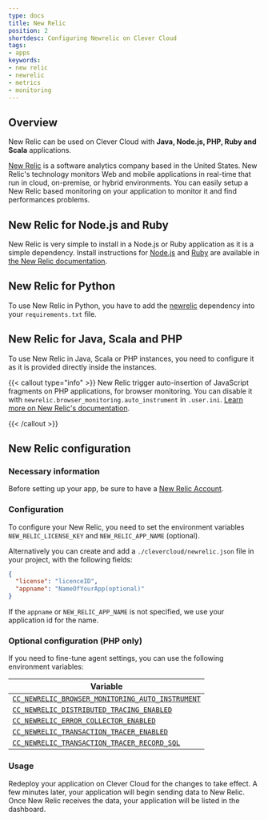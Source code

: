 ```yaml
---
type: docs
title: New Relic
position: 2
shortdesc: Configuring Newrelic on Clever Cloud
tags:
- apps
keywords:
- new relic
- newrelic
- metrics
- monitoring
---
```


## Overview

New Relic can be used on Clever Cloud with **Java, Node.js, PHP, Ruby and Scala** applications.

[New Relic](https://www.newrelic.com/) is a software analytics company based in the United States.
New Relic's technology monitors Web and mobile applications in real-time that run in cloud, on-premise, or hybrid environments. You can easily setup a New Relic based monitoring on your application to monitor it and find performances problems.

## New Relic for Node.js and Ruby

New Relic is very simple to install in a Node.js or Ruby application as it is a simple dependency.
Install instructions for [Node.js](https://docs.newrelic.com/docs/apm/agents/nodejs-agent/installation-configuration/install-nodejs-agent/) and [Ruby](https://docs.newrelic.com/docs/apm/agents/ruby-agent/installation/install-new-relic-ruby-agent/) are available in [the New Relic documentation](https://docs.newrelic.com/).

## New Relic for Python

To use New Relic in Python, you have to add the [newrelic](https://pypi.python.org/pypi/newrelic) dependency into your `requirements.txt` file.

## New Relic for Java, Scala and PHP

To use New Relic in Java, Scala or PHP instances, you need to configure it as it is provided directly inside the instances.

{{< callout type="info" >}}
New Relic trigger auto-insertion of JavaScript fragments  on PHP applications, for browser monitoring. You can disable it with `newrelic.browser_monitoring.auto_instrument` in `.user.ini`.
[Learn more on New Relic's documentation](https://docs.newrelic.com/docs/apm/agents/php-agent/configuration/php-agent-configuration/#inivar-autorum).

{{< /callout >}}

## New Relic configuration

### Necessary information

Before setting up your app, be sure to have a [New Relic Account](https://www.newrelic.com/).

### Configuration

To configure your New Relic, you need to set the environment variables `NEW_RELIC_LICENSE_KEY` and `NEW_RELIC_APP_NAME` (optional).

Alternatively you can create and add a `./clevercloud/newrelic.json` file in your project, with the following fields:

```json
{
  "license": "licenceID",
  "appname": "NameOfYourApp(optional)"
}
```

If the `appname` or `NEW_RELIC_APP_NAME` is not specified, we use your application id for the name.

### Optional configuration (PHP only)

If you need to fine-tune agent settings, you can use the following environment variables:

| Variable |
|--------------------
|[`CC_NEWRELIC_BROWSER_MONITORING_AUTO_INSTRUMENT`](https://docs.newrelic.com/docs/apm/agents/php-agent/configuration/php-agent-configuration/#inivar-autorum) |
|[`CC_NEWRELIC_DISTRIBUTED_TRACING_ENABLED`](https://docs.newrelic.com/docs/apm/agents/php-agent/configuration/php-agent-configuration/#inivar-distributed-enabled) |
|[`CC_NEWRELIC_ERROR_COLLECTOR_ENABLED`](https://docs.newrelic.com/docs/apm/agents/php-agent/configuration/php-agent-configuration/#inivar-err-enabled) |
|[`CC_NEWRELIC_TRANSACTION_TRACER_ENABLED`](https://docs.newrelic.com/docs/apm/agents/php-agent/configuration/php-agent-configuration/#inivar-tt-enable) |
|[`CC_NEWRELIC_TRANSACTION_TRACER_RECORD_SQL`](https://docs.newrelic.com/docs/apm/agents/php-agent/configuration/php-agent-configuration/#inivar-tt-sql) |

### Usage

Redeploy your application on Clever Cloud for the changes to take effect. A few minutes later, your application will begin sending data to New Relic. Once New Relic receives the data, your application will be listed in the dashboard.
